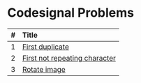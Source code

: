 # Codesignal Problems

  | # | Title |
  | :---: | :--- |
   1 | [First duplicate](https://github.com/ashishdotme/code.ashish.me/blob/master/codesignal/arrays/01-first-duplicate.js) |
 2 | [First not repeating character](https://github.com/ashishdotme/code.ashish.me/blob/master/codesignal/arrays/02-first-not-repeating-character.js) |
 3 | [Rotate image](https://github.com/ashishdotme/code.ashish.me/blob/master/codesignal/arrays/03-rotate-image.js) |
